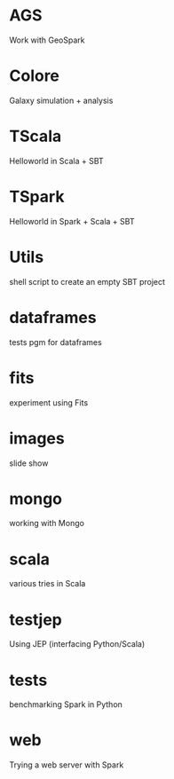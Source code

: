 
AGS
===

Work with GeoSpark

Colore
======

Galaxy simulation + analysis

TScala
======

Helloworld in Scala + SBT

TSpark
======

Helloworld in Spark + Scala + SBT

Utils
=====

shell script to create an empty SBT project

dataframes
==========

tests pgm for dataframes

fits
====

experiment using Fits

images
======

slide show

mongo
=====

working with Mongo

scala
=====

various tries in Scala

testjep
=======

Using JEP (interfacing Python/Scala)

tests
=====

benchmarking Spark in Python

web
===

Trying a web server with Spark


